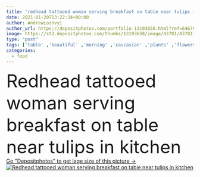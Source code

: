 ```yaml
---
title: 'redhead tattooed woman serving breakfast on table near tulips in kitchen'
date: 2021-01-20T13:22:34+00:00
author: AndrewLozovyi
author_url: https://depositphotos.com/portfolio-13193658.html?ref=64678756
image: https://st2.depositphotos.com/thumbs/13193658/image/43781/437817216/api_thumb_450.jpg?forcejpeg=true
type: "post"
tags: ['table' ,'beautiful' ,'morning' ,'caucasian' ,'plants' ,'flowers' ,'food' ,'kitchen' ,'tasty' ,'delicious' ,'breakfast' ,'drink' ,'home' ,'stylish' ,'beverage' ,'woman' ,'indoors' ,'vase' ,'clothes' ,'attractive' ,'glasses' ,'casual' ,'berries' ,'cooked' ,'tattoo' ,'blueberry' ,'serving' ,'tulips' ,'pancakes' ,'redhead' ,'tattooed' ,'copy space' ,'one person' ,'orange juice' ,'red hair' ]
categories: 
  - food
---
```

<div aling="center">
            <font size="60"> Redhead tattooed woman serving breakfast on table near tulips in kitchen</font>   
</div>
<div>
    <a href='https://st2.depositphotos.com/thumbs/13193658/image/43781/437817216/api_thumb_450.jpg?forcejpeg=true?ref=64678756' target=_blank > Go "Depositphotos" to get lage size of this picture ->
        <img href='https://st2.depositphotos.com/thumbs/13193658/image/43781/437817216/api_thumb_450.jpg?forcejpeg=true?ref=64678756' src='https://st2.depositphotos.com/13193658/43781/i/950/depositphotos_437817216-stock-photo-redhead-tattooed-woman-serving-breakfast.jpg?forcejpeg=true' alt='Redhead tattooed woman serving breakfast on table near tulips in kitchen' >
    </a>
</div>
